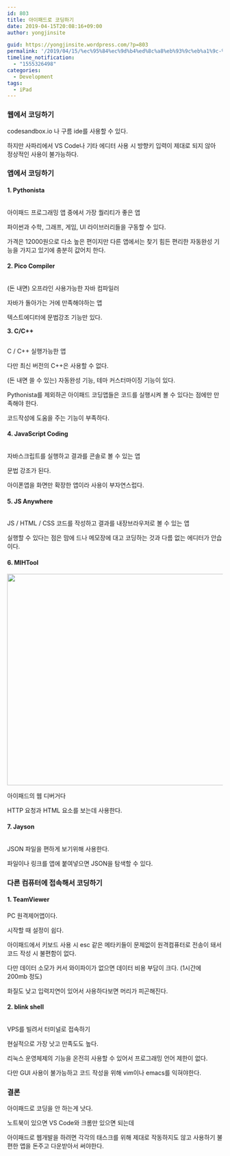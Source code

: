 ```yaml
---
id: 803
title: 아이패드로 코딩하기
date: 2019-04-15T20:08:16+09:00
author: yongjinsite

guid: https://yongjinsite.wordpress.com/?p=803
permalink: '/2019/04/15/%ec%95%84%ec%9d%b4%ed%8c%a8%eb%93%9c%eb%a1%9c-%ec%bd%94%eb%94%a9%ed%95%98%ea%b8%b0/'
timeline_notification:
  - "1555326498"
categories:
  - Development
tags:
  - iPad
---
```

### 웹에서 코딩하기

codesandbox.io 나 구름 ide를 사용할 수 있다.

하지만 사파리에서 VS Code나 기타 에디터 사용 시 방향키 입력이 제대로 되지 않아 정상적인 사용이 불가능하다.  


### 앱에서 코딩하기

#### 1. Pythonista<figure class="wp-block-image">

<img src="https://yongj.in/wp-content/uploads/2019/04/kakaotalk_20190415_192700687.jpg" alt="" class="wp-image-804" srcset="https://yongj.in/wp-content/uploads/2019/04/kakaotalk_20190415_192700687.jpg 960w, https://yongj.in/wp-content/uploads/2019/04/kakaotalk_20190415_192700687-300x225.jpg 300w, https://yongj.in/wp-content/uploads/2019/04/kakaotalk_20190415_192700687-768x575.jpg 768w, https://yongj.in/wp-content/uploads/2019/04/kakaotalk_20190415_192700687-401x300.jpg 401w" sizes="(max-width: 960px) 100vw, 960px" /> </figure> 

아이패드 프로그래밍 앱 중에서 가장 퀄리티가 좋은 앱

파이썬과 수학, 그래프, 게임, UI 라이브러리들을 구동할 수 있다.

가격은 12000원으로 다소 높은 편이지만 다른 앱에서는 찾기 힘든 편리한 자동완성 기능을 가지고 있기에 충분히 값어치 한다.

#### 2.  **Pico Compiler**<figure class="wp-block-image">

<img src="https://yongj.in/wp-content/uploads/2019/04/kakaotalk_20190415_192700091.jpg" alt="" class="wp-image-805" srcset="https://yongj.in/wp-content/uploads/2019/04/kakaotalk_20190415_192700091.jpg 960w, https://yongj.in/wp-content/uploads/2019/04/kakaotalk_20190415_192700091-300x225.jpg 300w, https://yongj.in/wp-content/uploads/2019/04/kakaotalk_20190415_192700091-768x575.jpg 768w, https://yongj.in/wp-content/uploads/2019/04/kakaotalk_20190415_192700091-401x300.jpg 401w" sizes="(max-width: 960px) 100vw, 960px" /> </figure> 

(돈 내면) 오프라인 사용가능한 자바 컴파일러

자바가 돌아가는 거에 만족해야하는 앱

텍스트에디터에 문법강조 기능만 있다. 

**3. C/C++**<figure class="wp-block-image">

<img src="https://yongj.in/wp-content/uploads/2019/04/kakaotalk_20190415_192659575.jpg" alt="" class="wp-image-806" srcset="https://yongj.in/wp-content/uploads/2019/04/kakaotalk_20190415_192659575.jpg 960w, https://yongj.in/wp-content/uploads/2019/04/kakaotalk_20190415_192659575-300x225.jpg 300w, https://yongj.in/wp-content/uploads/2019/04/kakaotalk_20190415_192659575-768x575.jpg 768w, https://yongj.in/wp-content/uploads/2019/04/kakaotalk_20190415_192659575-401x300.jpg 401w" sizes="(max-width: 960px) 100vw, 960px" /> </figure> 

C / C++ 실행가능한 앱

다만 최신 버전의 C++은 사용할 수 없다.

(돈 내면 쓸 수 있는) 자동완성 기능, 테마 커스터마이징 기능이 있다.

Pythonista를 제외하곤 아이패드 코딩앱들은 코드를 실행시켜 볼 수 있다는 점에만 만족해야 한다.

코드작성에 도움을 주는 기능이 부족하다. 

#### 4. JavaScript Coding<figure class="wp-block-image">

<img src="https://yongj.in/wp-content/uploads/2019/04/kakaotalk_20190415_193134070.jpg" alt="" class="wp-image-807" srcset="https://yongj.in/wp-content/uploads/2019/04/kakaotalk_20190415_193134070.jpg 960w, https://yongj.in/wp-content/uploads/2019/04/kakaotalk_20190415_193134070-300x225.jpg 300w, https://yongj.in/wp-content/uploads/2019/04/kakaotalk_20190415_193134070-768x575.jpg 768w, https://yongj.in/wp-content/uploads/2019/04/kakaotalk_20190415_193134070-401x300.jpg 401w" sizes="(max-width: 960px) 100vw, 960px" /> </figure> 

자바스크립트를 실행하고 결과를 콘솔로 볼 수 있는 앱

문법 강조가 된다.

아이폰앱을 화면만 확장한 앱이라 사용이 부자연스럽다.

#### 5. JS Anywhere<figure class="wp-block-image">

<img src="https://yongj.in/wp-content/uploads/2019/04/kakaotalk_20190415_193135752.jpg" alt="" class="wp-image-808" /> </figure> 

JS / HTML / CSS 코드를 작성하고 결과를 내장브라우저로 볼 수 있는 앱

실행할 수 있다는 점은 맘에 드나 메모장에 대고 코딩하는 것과 다름 없는 에디터가 안습이다.

#### 6. MIHTool<figure class="wp-block-image is-resized">

<img src="https://yongj.in/wp-content/uploads/2019/04/kakaotalk_20190415_193136427.jpg" alt="" class="wp-image-809" width="660" height="494" /> </figure> 

아이패드의 웹 디버거다

HTTP 요청과 HTML 요소를 보는데 사용한다.

#### 7. Jayson  
<figure class="wp-block-image">

<img src="https://yongj.in/wp-content/uploads/2019/04/kakaotalk_20190415_193137328.jpg" alt="" class="wp-image-810" /> </figure> 

JSON 파일을 편하게 보기위해 사용한다.

파일이나 링크를 앱에 붙여넣으면 JSON을 탐색할 수 있다.

### 다른 컴퓨터에 접속해서 코딩하기

#### 1. TeamViewer

PC 원격제어앱이다.

시작할 때 설정이 쉽다.

아이패드에서 키보드 사용 시 esc 같은 메타키들이 문제없이 원격컴퓨터로 전송이 돼서 코드 작성 시 불편함이 없다.

다만 데이터 소모가 커서 와이파이가 없으면 데이터 비용 부담이 크다. (1시간에 200mb 정도)

화질도 낮고 입력지연이 있어서 사용하다보면 머리가 피곤해진다. 

#### 2.  **blink shell**<figure class="wp-block-image">

<img src="https://yongj.in/wp-content/uploads/2019/04/kakaotalk_20190415_193132916.jpg" alt="" class="wp-image-811" /> </figure> 

VPS를 빌려서 터미널로 접속하기

현실적으로 가장 낫고 만족도도 높다.

리눅스 운영체제의 기능을 온전히 사용할 수 있어서 프로그래밍 언어 제한이 없다.

다만 GUI 사용이 불가능하고 코드 작성을 위해 vim이나 emacs를 익혀야한다.

### 결론

아이패드로 코딩을 안 하는게 낫다.

노트북이 있으면 VS Code와 크롬만 있으면 되는데

아이패드로 웹개발을 하려면 각각의 태스크를 위해 제대로 작동하지도 않고 사용하기 불편한 앱을 돈주고 다운받아서 써야한다.